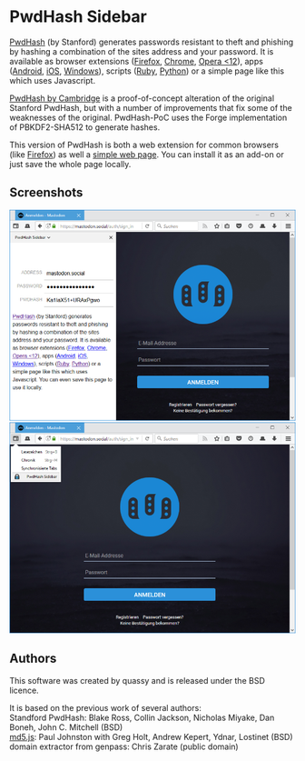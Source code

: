 # PwdHash Sidebar
[PwdHash](https://crypto.stanford.edu/PwdHash/) (by Stanford) generates passwords resistant to theft and phishing by hashing a combination of the sites address and your password. It is available as browser extensions ([Firefox](https://addons.mozilla.org/en-US/firefox/addon/pwdhash/), [Chrome](https://chrome.google.com/extensions/detail/dnfmcfhnhnpoehjoommondmlmhdoonca), [Opera <12](https://www.coredump.gr/pwdhash-for-opera/)), apps ([Android](https://play.google.com/store/apps/details?id=com.uploadedlobster.PwdHash&hl=de), [iOS](https://itunes.apple.com/us/app/keygrinder/id354763605), [Windows](https://github.com/mgutekunst/WP8-PwdHash)), scripts ([Ruby](https://github.com/kizzx2/pwdhash.rb), [Python](https://pypi.python.org/pypi/pwdhash.py)) or a simple page like this which uses Javascript. 

[PwdHash by Cambridge](https://www.cl.cam.ac.uk/~dl551/pwdhash/) is a proof-of-concept alteration of the original Stanford PwdHash, but with a number of improvements that fix some of the weaknesses of the original. PwdHash-PoC uses the Forge implementation of PBKDF2-SHA512 to generate hashes.

This version of PwdHash is both a web extension for common browsers (like [Firefox](https://addons.mozilla.org/de/developers/addon/pwdhash-sidebar)) as well a [simple web page](https://quassy.github.io/pwdhash/). You can install it as an add-on or just save the whole page locally.

## Screenshots

![Enter your password to generate a hash for the respective page.](_screenshots/generate_hash.png)
![Use the sidebar menu or press F4 to open the PwdHash Sidebar.](_screenshots/open_sidebar.png)

## Authors
This software was created by quassy and is released under the BSD licence.

It is based on the previous work of several authors:  
Standford PwdHash: Blake Ross, Collin Jackson, Nicholas Miyake, Dan Boneh, John C. Mitchell (BSD)  
[md5.js](http://pajhome.org.uk/crypt/md5): Paul Johnston with Greg Holt, Andrew Kepert, Ydnar, Lostinet (BSD)  
domain extractor from genpass: Chris Zarate (public domain)